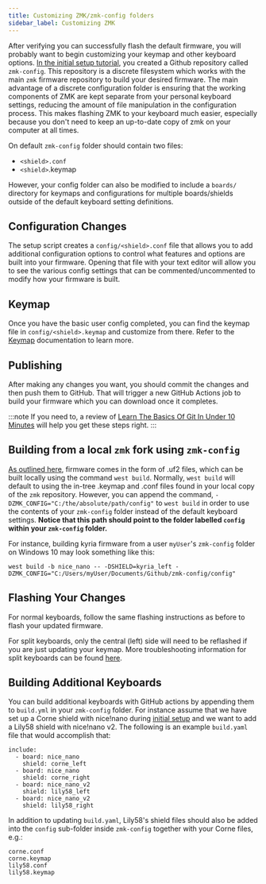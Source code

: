 ```yaml
---
title: Customizing ZMK/zmk-config folders
sidebar_label: Customizing ZMK
---
```


After verifying you can successfully flash the default firmware, you will probably want to begin customizing your keymap and other keyboard options.
[In the initial setup tutorial](user-setup.md), you created a Github repository called `zmk-config`. This repository is a discrete filesystem which works
with the main `zmk` firmware repository to build your desired firmware. The main advantage of a discrete configuration folder is ensuring that the
working components of ZMK are kept separate from your personal keyboard settings, reducing the amount of file manipulation in the configuration process.
This makes flashing ZMK to your keyboard much easier, especially because you don't need to keep an up-to-date copy of zmk on your computer at all times.

On default `zmk-config` folder should contain two files:

- `<shield>.conf`
- `<shield>`.keymap

However, your config folder can also be modified to include a `boards/` directory for keymaps and configurations for multiple boards/shields
outside of the default keyboard setting definitions.

## Configuration Changes

The setup script creates a `config/<shield>.conf` file that allows you to add additional configuration options to
control what features and options are built into your firmware. Opening that file with your text editor will allow you to see the
various config settings that can be commented/uncommented to modify how your firmware is built.

## Keymap

Once you have the basic user config completed, you can find the keymap file in `config/<shield>.keymap` and customize from there.
Refer to the [Keymap](features/keymaps.md) documentation to learn more.

## Publishing

After making any changes you want, you should commit the changes and then push them to GitHub. That will trigger a new
GitHub Actions job to build your firmware which you can download once it completes.

:::note
If you need to, a review of [Learn The Basics Of Git In Under 10 Minutes](https://www.freecodecamp.org/news/learn-the-basics-of-git-in-under-10-minutes-da548267cc91/) will help you get these steps right.
:::

## Building from a local `zmk` fork using `zmk-config`

[As outlined here](development/build-flash.md), firmware comes in the form of .uf2 files, which can be built locally using the command `west build`. Normally,
`west build` will default to using the in-tree .keymap and .conf files found in your local copy of the `zmk` repository. However, you can append the command, `-DZMK_CONFIG="C:/the/absolute/path/config"` to `west build` in order to use the contents of your `zmk-config` folder instead of the
default keyboard settings.
**Notice that this path should point to the folder labelled `config` within your `zmk-config` folder.**

For instance, building kyria firmware from a user `myUser`'s `zmk-config` folder on Windows 10 may look something like this:

```
west build -b nice_nano -- -DSHIELD=kyria_left -DZMK_CONFIG="C:/Users/myUser/Documents/Github/zmk-config/config"
```

## Flashing Your Changes

For normal keyboards, follow the same flashing instructions as before to flash your updated firmware.

For split keyboards, only the central (left) side will need to be reflashed if you are just updating your keymap.
More troubleshooting information for split keyboards can be found [here](troubleshooting.md#split-keyboard-halves-unable-to-pair).

## Building Additional Keyboards

You can build additional keyboards with GitHub actions by appending them to `build.yml` in your `zmk-config` folder. For instance assume that we have set up a Corne shield with nice!nano during [initial setup](user-setup.md) and we want to add a Lily58 shield with nice!nano v2. The following is an example `build.yaml` file that would accomplish that:

```
include:
  - board: nice_nano
    shield: corne_left
  - board: nice_nano
    shield: corne_right
  - board: nice_nano_v2
    shield: lily58_left
  - board: nice_nano_v2
    shield: lily58_right
```

In addition to updating `build.yaml`, Lily58's shield files should also be added into the `config` sub-folder inside `zmk-config` together with your Corne files, e.g.:

```
corne.conf
corne.keymap
lily58.conf
lily58.keymap
```
